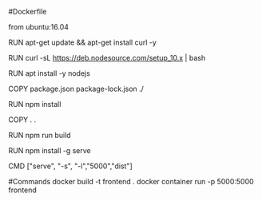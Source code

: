 #Dockerfile

from ubuntu:16.04

RUN apt-get update && apt-get install curl -y

RUN curl -sL https://deb.nodesource.com/setup_10.x | bash

RUN apt install -y nodejs

COPY package.json package-lock.json ./

RUN npm install

COPY . .

RUN npm run build

RUN npm install -g serve

CMD ["serve", "-s", "-l","5000","dist"]

#Commands
docker build -t frontend .
docker container run -p 5000:5000 frontend

